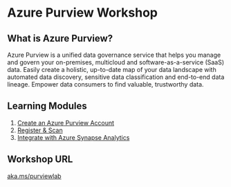 # Azure Purview Workshop

## What is Azure Purview?

Azure Purview is a unified data governance service that helps you manage and govern your on-premises, multicloud and software-as-a-service (SaaS) data. Easily create a holistic, up-to-date map of your data landscape with automated data discovery, sensitive data classification and end-to-end data lineage. Empower data consumers to find valuable, trustworthy data.

## Learning Modules

1. [Create an Azure Purview Account](./modules/module01.md)
2. [Register & Scan](./modules/module02.md)
3. [Integrate with Azure Synapse Analytics](./modules/module03.md)

## Workshop URL
[aka.ms/purviewlab](https://aka.ms/purviewlab)
